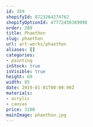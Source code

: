 ```yaml
---
id: 359
shopifyId: 8723264274762
shopifyOptionId: 47772430369098
order: 208
title: Phaethon
slug: phaethon
url: art-works/phaethon
aliases: []
categories:
- painting
inStock: true
isVisible: true
height: 60
width: 85
date: 2019-01-01T00:00:00Z
materials:
- acrylic
- canvas
price: 3200
mainImage: phaethon.jpg
---
```


